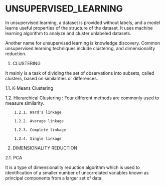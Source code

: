 # UNSUPERVISED_LEARNING
In unsupervised learning, a dataset is provided without labels, and a model learns useful properties of the structure of the dataset. It uses machine learning algorithm to analyze and cluster unlabeled datasets.  

Another name for unsupervised learning is knowledge discovery. Common unsupervised learning techniques include clustering, and dimensionality reduction.

1. CLUSTERING

It mainly is a task of dividing the set of observations into subsets, called clusters, based on similarities or differences.

  1.1. K-Means Clustering
  
  1.2. Hierarchical Clustering : Four different methods are commonly used to measure similarity.
        
        1.2.1. Ward's linkage
        
        1.2.2. Average linkage
        
        1.2.3. Complete linkage
        
        1.2.4. Single linkage

2. DIMENSIONALITY REDUCTION

  2.1. PCA
  
  It is a type of dimensionality reduction algorithm which is used to identification of a smaller number of uncorrelated variables known as principal components from a larger set of data.
